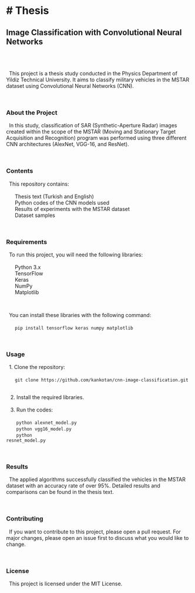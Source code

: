 <br>
<h1># Thesis</h1>
      
     
<h2>Image Classification with Convolutional Neural Networks</h2><br>
<br>
      
       
 <p>&nbsp;&nbsp;This project is a thesis study conducted in the Physics Department of Yildiz Technical University. It aims to classify military vehicles in the MSTAR dataset using Convolutional Neural Networks (CNN).</p>
<br>
      
     
<h3>About the Project</h3>
 <p>&nbsp;&nbsp;In this study, classification of SAR (Synthetic-Aperture Radar) images created within the scope of the MSTAR (Moving and Stationary Target Acquisition and Recognition) program was performed using three different CNN architectures (AlexNet, VGG-16, and ResNet).</p>
<br>
     
    
<h3>Contents</h3>
 <p>&nbsp;&nbsp;This repository contains:<br><br>
   &nbsp;&nbsp;&nbsp;&nbsp;&nbsp;&nbsp;Thesis text (Turkish and English)<br>
   &nbsp;&nbsp;&nbsp;&nbsp;&nbsp;&nbsp;Python codes of the CNN models used<br>
   &nbsp;&nbsp;&nbsp;&nbsp;&nbsp;&nbsp;Results of experiments with the MSTAR dataset<br>
   &nbsp;&nbsp;&nbsp;&nbsp;&nbsp;&nbsp;Dataset samples</p>
<br>
   
    
<h3>Requirements</h3>
 <p>&nbsp;&nbsp;To run this project, you will need the following libraries:<br><br>
   &nbsp;&nbsp;&nbsp;&nbsp;&nbsp;&nbsp;Python 3.x<br>
   &nbsp;&nbsp;&nbsp;&nbsp;&nbsp;&nbsp;TensorFlow<br>
   &nbsp;&nbsp;&nbsp;&nbsp;&nbsp;&nbsp;Keras<br>
   &nbsp;&nbsp;&nbsp;&nbsp;&nbsp;&nbsp;NumPy<br>
   &nbsp;&nbsp;&nbsp;&nbsp;&nbsp;&nbsp;Matplotlib</p><br>
     
 <p>&nbsp;&nbsp;You can install these libraries with the following command:<br><br>
     &nbsp;&nbsp;&nbsp;&nbsp;&nbsp;&nbsp;<code>pip install tensorflow keras numpy matplotlib</code></p>
<br>
    
    
<h3>Usage</h3>
 <p>&nbsp;&nbsp;1. Clone the repository:<br><br>
     &nbsp;&nbsp;&nbsp;&nbsp;&nbsp;&nbsp;<code>git clone https://github.com/kankotan/cnn-image-classification.git</code><br><br>
 
  &nbsp;&nbsp;  2. Install the required libraries.<br><br>
  &nbsp;&nbsp;  3. Run the codes:<br><br>
  &nbsp;&nbsp;&nbsp;&nbsp;&nbsp;&nbsp;   <code>python alexnet_model.py</code><br>
  &nbsp;&nbsp;&nbsp;&nbsp;&nbsp;&nbsp;   <code>python vgg16_model.py</code><br>
  &nbsp;&nbsp;&nbsp;&nbsp;&nbsp;&nbsp;   <code>python resnet_model.py</code><br></p>
<br>
    
    
<h3>Results</h3>
 <p>&nbsp;&nbsp;The applied algorithms successfully classified the vehicles in the MSTAR dataset with an accuracy rate of over 95%. Detailed results and comparisons can be found in the thesis text.</p>
<br>
    
   
<h3>Contributing</h3>
 <p>&nbsp;&nbsp;If you want to contribute to this project, please open a pull request. For major changes, please open an issue first to discuss what you would like to change.</p>
<br>
    
   
<h3>License</h3>
 <p>&nbsp;&nbsp;This project is licensed under the MIT License.</p>
<br>


